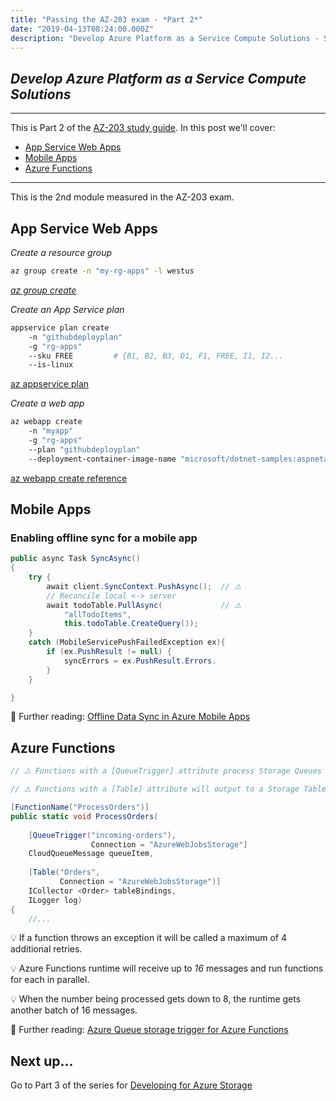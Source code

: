 ```yaml
---
title: "Passing the AZ-203 exam - *Part 2*"
date: "2019-04-13T08:24:00.000Z"
description: "Develop Azure Platform as a Service Compute Solutions - Study Guide"
---
```

## *Develop Azure Platform as a Service Compute Solutions*
---

 This is Part 2 of the [AZ-203 study guide]((../passing-az-203-exam/)). In this post we'll cover:

- [App Service Web Apps](#app-service-web-apps)
- [Mobile Apps](#mobile-apps)
- [Azure Functions](#azure-functions)
---

This is the 2nd module measured in the AZ-203 exam.

## App Service Web Apps

*Create a resource group*
```bash
az group create -n "my-rg-apps" -l westus
````

*[az group create](https://docs.microsoft.com/en-us/cli/azure/group?view=azure-cli-latest#az-group-create)*

*Create an App Service plan*
```bash
appservice plan create              
    -n "githubdeployplan"
    -g "rg-apps"
    --sku FREE         # {B1, B2, B3, D1, F1, FREE, I1, I2...
    --is-linux
````

[az appservice plan](https://docs.microsoft.com/en-us/cli/azure/appservice/plan?view=azure-cli-latest)

*Create a web app*

```bash
az webapp create
    -n "myapp"
    -g "rg-apps"
    --plan "githubdeployplan"
    --deployment-container-image-name "microsoft/dotnet-samples:aspnetapp"
```

[az webapp create reference](https://docs.microsoft.com/en-us/cli/azure/webapp?view=azure-cli-latest#az-webapp-create)

## Mobile Apps

### Enabling offline sync for a mobile app

```c#
public async Task SyncAsync()
{
    try {
        await client.SyncContext.PushAsync();  // ⚠️ 
        // Reconcile local <-> server
        await todoTable.PullAsync(             // ⚠️ 
            "allTodoItems",
            this.todoTable.CreateQuery());
    }
    catch (MobileServicePushFailedException ex){
        if (ex.PushResult != null) {
            syncErrors = ex.PushResult.Errors.
        }
    }

}
```

📖 Further reading: [Offline Data Sync in Azure Mobile Apps](https://docs.microsoft.com/en-us/azure/app-service-mobile/app-service-mobile-offline-data-sync)

## Azure Functions

```c#
// ⚠️ Functions with a [QueueTrigger] attribute process Storage Queues messages

// ⚠️ Functions with a [Table] attribute will output to a Storage Table.

[FunctionName("ProcessOrders")]
public static void ProcessOrders(
    
    [QueueTrigger("incoming-orders"),
                  Connection = "AzureWebJobsStorage"]
    CloudQueueMessage queueItem,
    
    [Table("Orders",           
           Connection = "AzureWebJobsStorage")]
    ICollector <Order> tableBindings,
    ILogger log)
{
    //... 
```

💡 If a function throws an exception it will be called a maximum of 4 additional retries.

💡 Azure Functions runtime will receive up to *16* messages and run functions for each in parallel.

💡 When the number being processed gets down to 8, the runtime gets another batch of 16 messages.

📖 Further reading: [Azure Queue storage trigger for Azure Functions](https://docs.microsoft.com/en-us/azure/azure-functions/functions-bindings-storage-queue-trigger?tabs=csharp)


## Next up...

Go to Part 3 of the series for [Developing for Azure Storage](../passing-az-203-p3-azure-storage)